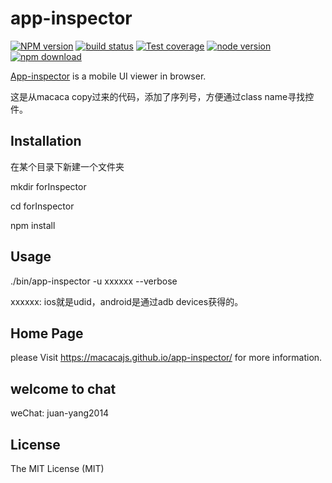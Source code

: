 # app-inspector

[![NPM version][npm-image]][npm-url]
[![build status][travis-image]][travis-url]
[![Test coverage][coveralls-image]][coveralls-url]
[![node version][node-image]][node-url]
[![npm download][download-image]][download-url]

[npm-image]: https://img.shields.io/npm/v/app-inspector.svg?style=flat-square
[npm-url]: https://npmjs.org/package/app-inspector
[travis-image]: https://img.shields.io/travis/macacajs/app-inspector.svg?style=flat-square
[travis-url]: https://travis-ci.org/macacajs/app-inspector
[coveralls-image]: https://img.shields.io/coveralls/macacajs/app-inspector.svg?style=flat-square
[coveralls-url]: https://coveralls.io/r/macacajs/app-inspector?branch=master
[node-image]: https://img.shields.io/badge/node.js-%3E=_4-green.svg?style=flat-square
[node-url]: http://nodejs.org/download/
[download-image]: https://img.shields.io/npm/dm/app-inspector.svg?style=flat-square
[download-url]: https://npmjs.org/package/app-inspector

[App-inspector](https://macacajs.github.io/app-inspector/) is a mobile UI viewer in browser.

这是从macaca copy过来的代码，添加了序列号，方便通过class name寻找控件。

## Installation
在某个目录下新建一个文件夹

mkdir forInspector

cd forInspector

npm install

## Usage

./bin/app-inspector -u xxxxxx --verbose

xxxxxx: ios就是udid，android是通过adb devices获得的。

## Home Page
please Visit https://macacajs.github.io/app-inspector/ for more information.

## welcome to chat

weChat: juan-yang2014

## License

The MIT License (MIT)

